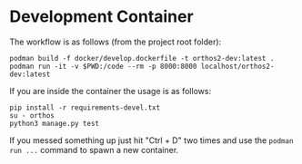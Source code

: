 # Development Container

The workflow is as follows (from the project root folder):

```shell
podman build -f docker/develop.dockerfile -t orthos2-dev:latest .
podman run -it -v $PWD:/code --rm -p 8000:8000 localhost/orthos2-dev:latest
```

If you are inside the container the usage is as follows:

```shell
pip install -r requirements-devel.txt
su - orthos
python3 manage.py test
```

If you messed something up just hit "Ctrl + D" two times and use the `podman run ...` command to spawn a new container.
